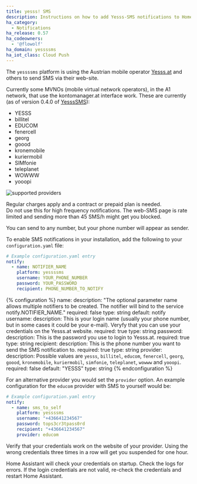 ```yaml
---
title: yesss! SMS
description: Instructions on how to add Yesss-SMS notifications to Home Assistant.
ha_category:
  - Notifications
ha_release: 0.57
ha_codeowners:
  - '@flowolf'
ha_domain: yessssms
ha_iot_class: Cloud Push
---
```


The `yessssms` platform is using the Austrian mobile operator [Yesss.at](https://yesss.at) and others to send SMS via their web-site.

Currently some MVNOs (mobile virtual network operators), in the A1 network, that use the kontomanager.at interface work. These are currently  (as of version 0.4.0 of [YesssSMS](https://pypi.org/project/YesssSMS/)): 
* YESSS
* billitel
* EDUCOM
* fenercell
* georg
* goood
* kronemobile
* kuriermobil
* SIMfonie
* teleplanet
* WOWWW
* yooopi

![supported providers](/images/screenshots/yessssms_brands.png)

<div class='note warning'>
Regular charges apply and a contract or prepaid plan is needed.
</div>

<div class='note warning'>
Do not use this for high frequency notifications. The web-SMS page is rate limited and sending more than 45 SMS/h might get you blocked.
</div>

You can send to any number, but your phone number will appear as sender.

To enable SMS notifications in your installation, add the following to your `configuration.yaml` file:

```yaml
# Example configuration.yaml entry
notify:
  - name: NOTIFIER_NAME
    platform: yessssms
    username: YOUR_PHONE_NUMBER
    password: YOUR_PASSWORD
    recipient: PHONE_NUMBER_TO_NOTIFY
```

{% configuration %}
name:
  description: "The optional parameter name allows multiple notifiers to be created. The notifier will bind to the service notify.NOTIFIER_NAME."
  required: false
  type: string
  default: notify
username:
  description: This is your login name (usually your phone number, but in some cases it could be your e-mail). Veryfy that you can use your credentials on the Yesss.at website.
  required: true
  type: string
password:
  description: This is the password you use to login to Yesss.at.
  required: true
  type: string
recipient:
  description: This is the phone number you want to send the SMS notification to.
  required: true
  type: string
provider:
  description: Possible values are `yesss`, `billitel`, `educom`, `fenercell`, `georg`, `goood`, `kronemobile`, `kuriermobil`, `simfonie`, `teleplanet`, `wowww` and `yooopi`.
  required: false
  default: "YESSS"
  type: string
{% endconfiguration %}

For an alternative provider you would set the `provider` option. An example configuration for the `educom` provider with SMS to yourself would be:
```yaml
# Example configuration.yaml entry
notify:
  - name: sms_to_self
    platform: yessssms
    username: "+436641234567"
    password: tops3cr3tpass0rd
    recipient: "+436641234567"
    provider: educom
```

<div class='note warning'>
Verify that your credentials work on the website of your provider.
Using the wrong credentials three times in a row will get you suspended for one hour.
</div>

Home Assistant will check your credentials on startup. Check the logs for errors. 
If the login credentials are not valid, re-check the credentials and restart Home Assistant.

